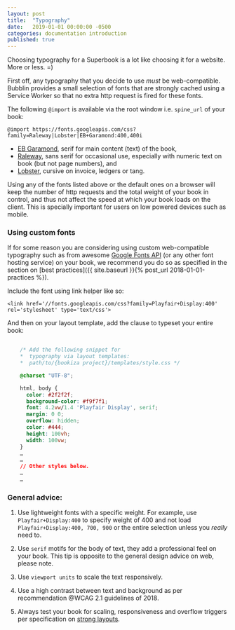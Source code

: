```yaml
---
layout: post
title:  "Typography"
date:   2019-01-01 00:00:00 -0500
categories: documentation introduction
published: true
---
```


Choosing typography for a Superbook is a lot like choosing it for a website. More or less. =)

First off, any typography that you decide to use _must_ be web-compatible. Bubblin provides a small selection of fonts that are strongly cached using a Service Worker so that no extra http request is fired for these fonts. 

The following `@import` is available via the root window i.e. `spine_url` of your book:

```
@import https://fonts.googleapis.com/css?family=Raleway|Lobster|EB+Garamond:400,400i

```



- [EB Garamond](https://fonts.google.com/specimen/EB+Garamond), serif for main content (text) of the book,
- [Raleway](https://fonts.google.com/specimen/Raleway), sans serif for occasional use, especially with numeric text on book (but not page numbers), and
- [Lobster](https://fonts.google.com/specimen/Lobster), cursive on invoice, ledgers or tang.

Using any of the fonts listed above or the default ones on a browser will keep the number of http requests and the total weight of your book in control, and thus not affect the speed at which your book loads on the client. This is specially important for users on low powered  devices such as mobile.

### Using custom fonts

If for some reason you are considering using custom web-compatible typography such as from awesome [Google Fonts API](https://developers.google.com/fonts/) (or any other font hosting service) on your book, we recommend you do so as specified in the section on [best practices]({{ site.baseurl }}{% post_url 2018-01-01-practices %}).

Include the font using link helper like so:

```HEAD
<link href='//fonts.googleapis.com/css?family=Playfair+Display:400' rel='stylesheet' type='text/css'>

```

And then on your layout template, add the clause to typeset your entire book:

```CSS
	
	/* Add the following snippet for
	*  typography via layout templates:
	*  path/to/{bookiza project}/templates/style.css */

	@charset "UTF-8";

	html, body {
	  color: #2f2f2f;
	  background-color: #f9f7f1;
	  font: 4.2vw/1.4 'Playfair Display', serif;
	  margin: 0 0;
	  overflow: hidden;
	  color: #444;
	  height: 100vh;
	  width: 100vw;
	}
	…
	…
	// Other styles below.
	…
	…
```

### General advice:

1. Use lightweight fonts with a specific weight. For example, use `Playfair+Display:400` to specify weight of 400 and not load `Playfair+Display:400, 700, 900` or the entire selection unless you _really_ need to. 

2. Use `serif` motifs for the body of text, they add a professional feel on your book. This tip is opposite to the general design advice on web, please note.

3. Use `viewport units` to scale the text responsively. 

4. Use a high contrast between text and background as per recommendation @WCAG 2.1 guidelines of 2018. 

5. Always test your book for scaling, responsiveness and overflow triggers per specification on [strong layouts](https://bubblin.io/docs/layouts).

